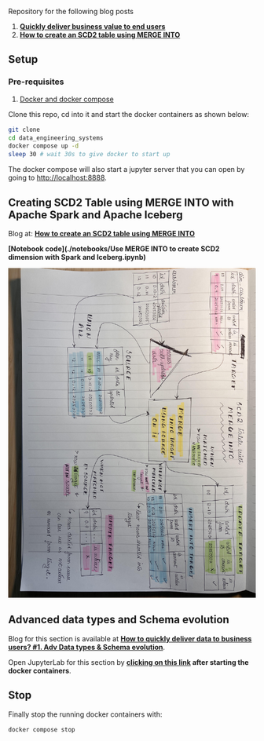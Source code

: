 Repository for the following blog posts

1. **[Quickly deliver business value to end users](https://www.startdataengineering.com/post/deliver-data-quickly-with-schema-evolution-and-adv-data-types/)**
2. **[How to create an SCD2 table using MERGE INTO](https://www.startdataengineering.com/post/deliver-data-quickly-with-schema-evolution-and-adv-data-types/)**

## Setup

### Pre-requisites

1. [Docker and docker compose](https://docs.docker.com/compose/install/)

Clone this repo, cd into it and start the docker containers as shown below:

```bash
git clone
cd data_engineering_systems
docker compose up -d
sleep 30 # wait 30s to give docker to start up
```

The docker compose will also start a jupyter server that you can open by going to [http://localhost:8888](http://localhost:8888).

## Creating SCD2 Table using MERGE INTO with Apache Spark and Apache Iceberg

Blog at: **[How to create an SCD2 table using MERGE INTO](https://www.startdataengineering.com/post/deliver-data-quickly-with-schema-evolution-and-adv-data-types/)**

**[Notebook code](./notebooks/Use MERGE INTO to create SCD2 dimension with Spark and Iceberg.ipynb)**

![MERGE INTO](./assets/images/merge_into.jpg)

## Advanced data types and Schema evolution

Blog for this section is available at **[How to quickly deliver data to business users? #1. Adv Data types & Schema evolution](https://www.startdataengineering.com/post/deliver-data-quickly-with-schema-evolution-and-adv-data-types/)**.

Open JupyterLab for this section by **[clicking on this link](http://localhost:8888/doc/tree/notebooks/automate_data_flow.ipynb) after starting the docker containers**.

## Stop

Finally stop the running docker containers with:
```bash
docker compose stop 
```
